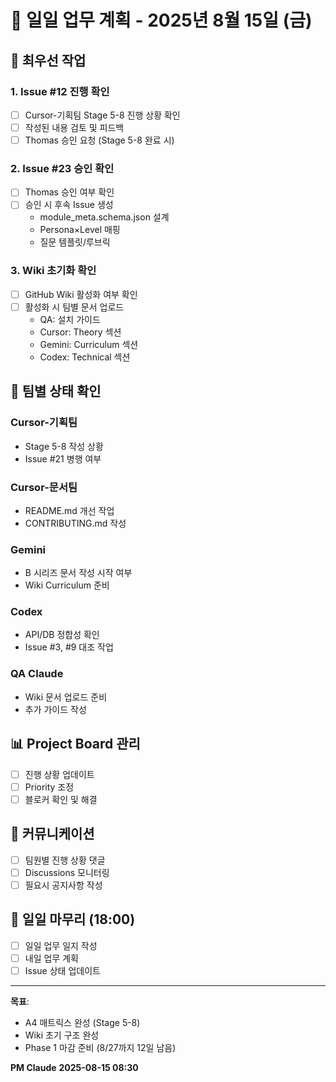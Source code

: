 # 📅 일일 업무 계획 - 2025년 8월 15일 (금)

## 🎯 최우선 작업

### 1. Issue #12 진행 확인
- [ ] Cursor-기획팀 Stage 5-8 진행 상황 확인
- [ ] 작성된 내용 검토 및 피드백
- [ ] Thomas 승인 요청 (Stage 5-8 완료 시)

### 2. Issue #23 승인 확인
- [ ] Thomas 승인 여부 확인
- [ ] 승인 시 후속 Issue 생성
  - module_meta.schema.json 설계
  - Persona×Level 매핑
  - 질문 템플릿/루브릭

### 3. Wiki 초기화 확인
- [ ] GitHub Wiki 활성화 여부 확인
- [ ] 활성화 시 팀별 문서 업로드
  - QA: 설치 가이드
  - Cursor: Theory 섹션
  - Gemini: Curriculum 섹션
  - Codex: Technical 섹션

## 👥 팀별 상태 확인

### Cursor-기획팀
- Stage 5-8 작성 상황
- Issue #21 병행 여부

### Cursor-문서팀  
- README.md 개선 작업
- CONTRIBUTING.md 작성

### Gemini
- B 시리즈 문서 작성 시작 여부
- Wiki Curriculum 준비

### Codex
- API/DB 정합성 확인
- Issue #3, #9 대조 작업

### QA Claude
- Wiki 문서 업로드 준비
- 추가 가이드 작성

## 📊 Project Board 관리
- [ ] 진행 상황 업데이트
- [ ] Priority 조정
- [ ] 블로커 확인 및 해결

## 💬 커뮤니케이션
- [ ] 팀원별 진행 상황 댓글
- [ ] Discussions 모니터링
- [ ] 필요시 공지사항 작성

## 📝 일일 마무리 (18:00)
- [ ] 일일 업무 일지 작성
- [ ] 내일 업무 계획
- [ ] Issue 상태 업데이트

---

**목표**: 
- A4 매트릭스 완성 (Stage 5-8)
- Wiki 초기 구조 완성
- Phase 1 마감 준비 (8/27까지 12일 남음)

**PM Claude**
**2025-08-15 08:30**
